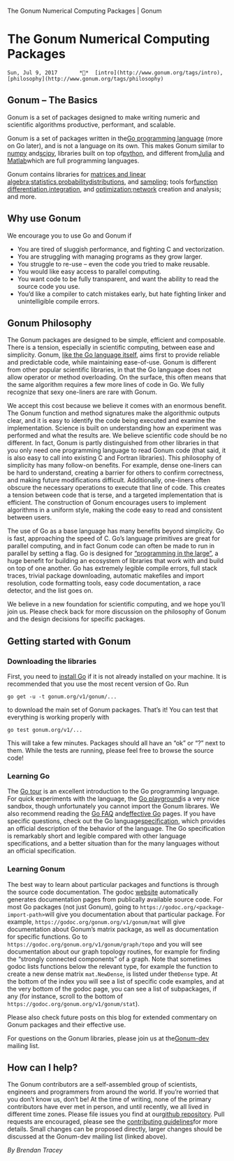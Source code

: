 The Gonum Numerical Computing Packages | Gonum

# The Gonum Numerical Computing Packages

    Sun, Jul 9, 2017       **  [intro](http://www.gonum.org/tags/intro), [philosophy](http://www.gonum.org/tags/philosophy)

## Gonum – The Basics

Gonum is a set of packages designed to make writing numeric and scientific algorithms productive, performant, and scalable.

Gonum is a set of packages written in the[Go programming language](https://www.golang.org/) (more on Go later), and is not a language on its own. This makes Gonum similar to [numpy](https://www.numpy.org/) and[scipy](https://www.scipy.org/), libraries built on top of[python](https://www.python.org/), and different from[Julia](https://julialang.org/) and [Matlab](https://www.mathworks.com/)which are full programming languages.

Gonum contains libraries for [matrices and linear algebra](https://godoc.org/gonum.org/v1/gonum/mat);[statistics](https://godoc.org/gonum.org/v1/gonum/stat),[probability](https://godoc.org/gonum.org/v1/gonum/stat/distuv)[distributions](https://godoc.org/gonum.org/v1/gonum/stat/distmv), and [sampling](https://godoc.org/gonum.org/v1/gonum/stat/sampleuv); tools for[function differentiation](https://godoc.org/gonum.org/v1/gonum/diff/fd),[integration](https://godoc.org/gonum.org/v1/gonum/integrate/quad), and [optimization](https://godoc.org/gonum.org/v1/gonum/optimize);[network](https://godoc.org/gonum.org/v1/gonum/graph) creation and analysis; and more.

## Why use Gonum

We encourage you to use Go and Gonum if

- You are tired of sluggish performance, and fighting C and vectorization.
- You are struggling with managing programs as they grow larger.
- You struggle to re-use – even the code you tried to make reusable.
- You would like easy access to parallel computing.
- You want code to be fully transparent, and want the ability to read the source code you use.
- You’d like a compiler to catch mistakes early, but hate fighting linker and unintelligible compile errors.

## Gonum Philosophy

The Gonum packages are designed to be simple, efficient and composable. There is a tension, especially in scientific computing, between ease and simplicity. Gonum, [like the Go language itself](https://commandcenter.blogspot.com/2012/06/less-is-exponentially-more.html), aims first to provide reliable and predictable code, while maintaining ease-of-use. Gonum is different from other popular scientific libraries, in that the Go language does not allow operator or method overloading. On the surface, this often means that the same algorithm requires a few more lines of code in Go. We fully recognize that sexy one-liners are rare with Gonum.

We accept this cost because we believe it comes with an enormous benefit. The Gonum function and method signatures make the algorithmic outputs clear, and it is easy to identify the code being executed and examine the implementation. Science is built on understanding how an experiment was performed and what the results are. We believe scientific code should be no different. In fact, Gonum is partly distinguished from other libraries in that you only need one programming language to read Gonum code (that said, it is also easy to call into existing C and Fortran libraries). This philosophy of simplicity has many follow-on benefits. For example, dense one-liners can be hard to understand, creating a barrier for others to confirm correctness, and making future modifications difficult. Additionally, one-liners often obscure the necessary operations to execute that line of code. This creates a tension between code that is terse, and a targeted implementation that is efficient. The construction of Gonum encourages users to implement algorithms in a uniform style, making the code easy to read and consistent between users.

The use of Go as a base language has many benefits beyond simplicity. Go is fast, approaching the speed of C. Go’s language primitives are great for parallel computing, and in fact Gonum code can often be made to run in parallel by setting a flag. Go is designed for [“programming in the large”](https://talks.golang.org/2012/splash.article), a huge benefit for building an ecosystem of libraries that work with and build on top of one another. Go has extremely legible compile errors, full stack traces, trivial package downloading, automatic makefiles and import resolution, code formatting tools, easy code documentation, a race detector, and the list goes on.

We believe in a new foundation for scientific computing, and we hope you’ll join us. Please check back for more discussion on the philosophy of Gonum and the design decisions for specific packages.

## Getting started with Gonum

### Downloading the libraries

First, you need to [install Go](https://golang.org/doc/install) if it is not already installed on your machine. It is recommended that you use the most recent version of Go. Run

	go get -u -t gonum.org/v1/gonum/...

to download the main set of Gonum packages. That’s it!
You can test that everything is working properly with

	go test gonum.org/v1/...

This will take a few minutes. Packages should all have an “ok” or “?” next to them. While the tests are running, please feel free to browse the source code!

### Learning Go

The [Go tour](https://tour.golang.org/) is an excellent introduction to the Go programming language. For quick experiments with the language, the [Go playground](https://play.golang.org/)is a very nice sandbox, though unfortunately you cannot import the Gonum librares. We also recommend reading the [Go FAQ](https://golang.org/doc/faq) and[effective Go](https://golang.org/doc/effective_go.html) pages. If you have specific questions, check out the Go language[specification](https://golang.org/ref/spec), which provides an official description of the behavior of the language. The Go specification is remarkably short and legible compared with other language specifications, and a better situation than for the many languages without an official specification.

### Learning Gonum

The best way to learn about particular packages and functions is through the source code documentation. The godoc [website](https://godoc.org/) automatically generates documentation pages from publically available source code. For most Go packages (not just Gonum), going to `https://godoc.org/<package-import-path>`will give you documentation about that particular package. For example, `https://godoc.org/gonum.org/v1/gonum/mat` will give documentation about Gonum’s matrix package, as well as documentation for specific functions. Go to `https://godoc.org/gonum.org/v1/gonum/graph/topo` and you will see documentation about our graph topology routines, for example for finding the “strongly connected components” of a graph. Note that sometimes godoc lists functions below the relevant type, for example the function to create a new dense matrix `mat.NewDense`, is listed under the`Dense` type. At the bottom of the index you will see a list of specific code examples, and at the very bottom of the godoc page, you can see a list of subpackages, if any (for instance, scroll to the bottom of `https://godoc.org/gonum.org/v1/gonum/stat`).

Please also check future posts on this blog for extended commentary on Gonum packages and their effective use.

For questions on the Gonum libraries, please join us at the[Gonum-dev](https://groups.google.com/forum/#!forum/gonum-dev) mailing list.

## How can I help?

The Gonum contributors are a self-assembled group of scientists, engineers and programmers from around the world. If you’re worried that you don’t know us, don’t be! At the time of writing, none of the primary contributors have ever met in person, and until recently, we all lived in different time zones. Please file issues you find at our[github repository](https://github.com/gonum/gonum). Pull requests are encouraged, please see the [contributing guidelines](https://github.com/gonum/gonum/blob/master/CONTRIBUTING.md)for more details. Small changes can be proposed directly, larger changes should be discussed at the Gonum-dev mailing list (linked above).

*By Brendan Tracey*